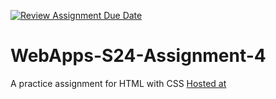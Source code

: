 [![Review Assignment Due Date](https://classroom.github.com/assets/deadline-readme-button-24ddc0f5d75046c5622901739e7c5dd533143b0c8e959d652212380cedb1ea36.svg)](https://classroom.github.com/a/4386q9bN)
# WebApps-S24-Assignment-4 
A practice assignment for HTML with CSS 
[Hosted at](https://44-563-web-apps-s24.github.io/44563-webapps-s24-assignment4-Padmasri2101/theater.html)
